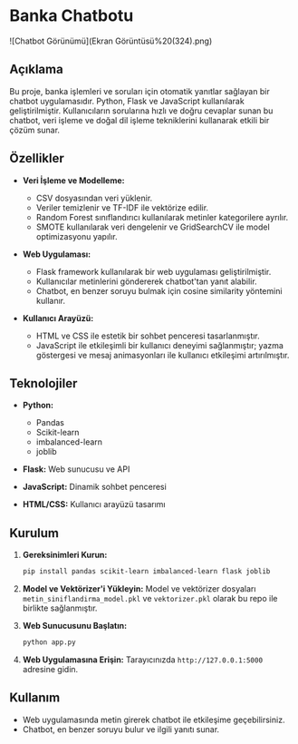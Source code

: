 # Banka Chatbotu
![Chatbot Görünümü](Ekran Görüntüsü%20(324).png)

## Açıklama
Bu proje, banka işlemleri ve soruları için otomatik yanıtlar sağlayan bir chatbot uygulamasıdır. Python, Flask ve JavaScript kullanılarak geliştirilmiştir. Kullanıcıların sorularına hızlı ve doğru cevaplar sunan bu chatbot, veri işleme ve doğal dil işleme tekniklerini kullanarak etkili bir çözüm sunar.

## Özellikler
- **Veri İşleme ve Modelleme:**
  - CSV dosyasından veri yüklenir.
  - Veriler temizlenir ve TF-IDF ile vektörize edilir.
  - Random Forest sınıflandırıcı kullanılarak metinler kategorilere ayrılır.
  - SMOTE kullanılarak veri dengelenir ve GridSearchCV ile model optimizasyonu yapılır.

- **Web Uygulaması:**
  - Flask framework kullanılarak bir web uygulaması geliştirilmiştir.
  - Kullanıcılar metinlerini göndererek chatbot'tan yanıt alabilir.
  - Chatbot, en benzer soruyu bulmak için cosine similarity yöntemini kullanır.

- **Kullanıcı Arayüzü:**
  - HTML ve CSS ile estetik bir sohbet penceresi tasarlanmıştır.
  - JavaScript ile etkileşimli bir kullanıcı deneyimi sağlanmıştır; yazma göstergesi ve mesaj animasyonları ile kullanıcı etkileşimi artırılmıştır.

## Teknolojiler
- **Python:**
  - Pandas
  - Scikit-learn
  - imbalanced-learn
  - joblib

- **Flask:** Web sunucusu ve API

- **JavaScript:** Dinamik sohbet penceresi

- **HTML/CSS:** Kullanıcı arayüzü tasarımı

## Kurulum
1. **Gereksinimleri Kurun:**
    ```bash
    pip install pandas scikit-learn imbalanced-learn flask joblib
    ```

2. **Model ve Vektörizer'i Yükleyin:**
   Model ve vektörizer dosyaları `metin_siniflandirma_model.pkl` ve `vektorizer.pkl` olarak bu repo ile birlikte sağlanmıştır.

3. **Web Sunucusunu Başlatın:**
    ```bash
    python app.py
    ```

4. **Web Uygulamasına Erişin:**
   Tarayıcınızda `http://127.0.0.1:5000` adresine gidin.

## Kullanım
- Web uygulamasında metin girerek chatbot ile etkileşime geçebilirsiniz.
- Chatbot, en benzer soruyu bulur ve ilgili yanıtı sunar.

